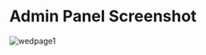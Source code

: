 
# Admin Panel Screenshot
![wedpage1](https://user-images.githubusercontent.com/60029940/72669541-fc246c80-3a58-11ea-9e86-ab9b98e6aa4c.JPG)

